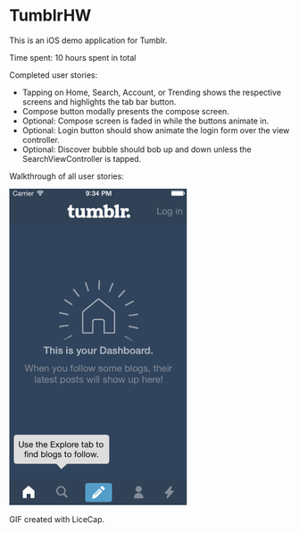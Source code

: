 TumblrHW
========
This is an iOS demo application for Tumblr.

Time spent: 10 hours spent in total

Completed user stories:

- Tapping on Home, Search, Account, or Trending shows the respective screens and highlights the tab bar button.
- Compose button modally presents the compose screen.
- Optional: Compose screen is faded in while the buttons animate in.
- Optional: Login button should show animate the login form over the view controller.
- Optional: Discover bubble should bob up and down unless the SearchViewController is tapped.

Walkthrough of all user stories:

![alt tag](https://github.com/allidryer/TumblrHW/blob/master/TumblrHW.gif)

GIF created with LiceCap.
